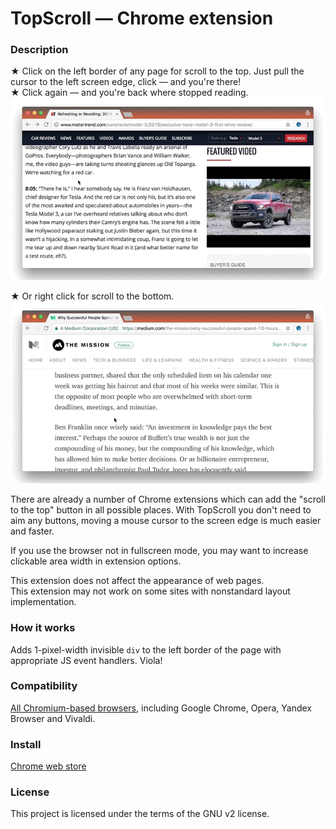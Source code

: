 # TopScroll — Chrome extension

### Description
★ Click on the left border of any page for scroll to the top. Just pull the cursor to the left screen edge, click — and you're there!  
★ Click again — and you're back where stopped reading.  
![Scroll up demo](demo-scrollup.gif)  

★ Or right click for scroll to the bottom.  
![Scroll up demo](demo-scrolldown.gif)

There are already a number of Chrome extensions which can add the "scroll to the top" button in all possible places. With TopScroll you don't need to aim any buttons, moving a mouse cursor to the screen edge is much easier and faster.

If you use the browser not in fullscreen mode, you may want to increase clickable area width in extension options.  

This extension does not affect the appearance of web pages.  
This extension may not work on some sites with nonstandard layout implementation.

### How it works
Adds 1-pixel-width invisible `div` to the left border of the page with appropriate JS event handlers. Viola!

### Compatibility
[All Chromium-based browsers](https://en.wikipedia.org/wiki/Chromium_(web_browser)#Other_browsers_based_on_Chromium), including Google Chrome, Opera, Yandex Browser and Vivaldi.

### Install
[Chrome web store](https://chrome.google.com/webstore/detail/topscroll/hnninpkmflibadgihijdmlilikhdgajj)

### License
This project is licensed under the terms of the GNU v2 license.
